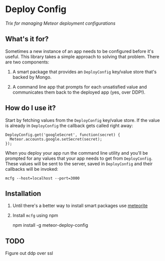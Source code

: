 # Deploy Config

*Trix for managing Meteor deployment configurations*

## What's it for?

Sometimes a new instance of an app needs to be configured before it's useful. This library takes a simple approach to solving that problem. There are two components:

  1) A smart package that provides an `DeployConfig` key/value store that's backed by Mongo.
  
  2) A command line app that prompts for each unsatisfied value and communicates them back to the deployed app (yes, over DDP!).

## How do I use it?

Start by fetching values from the `DeployConfig` key/value store. If the value is already in `DeployConfig` the callback gets called right away:

    DeployConfig.get('googleSecret', function(secret) {
      Meteor.accounts.google.setSecret(secret);
    });

When you deploy your app run the command line utility and you'll be prompted for any values that your app needs to get from `DeployConfig`. These values will be sent to the server, saved in `DeployConfig` and their callbacks will be invoked:

    mcfg --host=localhost --port=3000

## Installation

  1) Until there's a better way to install smart packages use [meteorite](http://possibilities.github.com/meteorite/)

  2) Install `mcfg` using npm
  
      npm install -g meteor-deploy-config

## TODO

Figure out ddp over ssl
